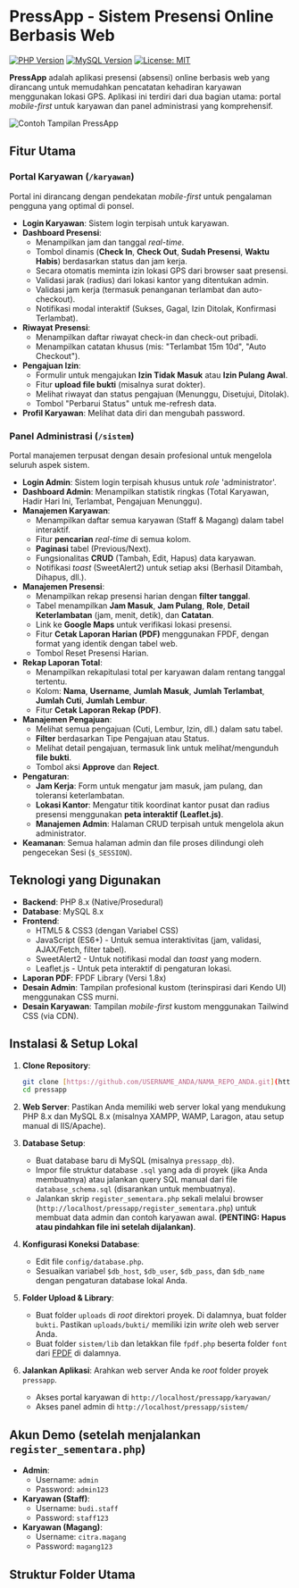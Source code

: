 # PressApp - Sistem Presensi Online Berbasis Web

[![PHP Version](https://img.shields.io/badge/PHP-%5E8.0-777BB4?style=flat&logo=php)](https://www.php.net/)
[![MySQL Version](https://img.shields.io/badge/MySQL-%5E8.0-4479A1?style=flat&logo=mysql)](https://www.mysql.com/)
[![License: MIT](https://img.shields.io/badge/License-MIT-yellow.svg)](https://opensource.org/licenses/MIT)

**PressApp** adalah aplikasi presensi (absensi) online berbasis web yang dirancang untuk memudahkan pencatatan kehadiran karyawan menggunakan lokasi GPS. Aplikasi ini terdiri dari dua bagian utama: portal *mobile-first* untuk karyawan dan panel administrasi yang komprehensif.

![Contoh Tampilan PressApp](https://placehold.co/800x400/343a40/f8f9fa?text=Screenshot+Aplikasi+PressApp)

## Fitur Utama

### Portal Karyawan (`/karyawan`)
Portal ini dirancang dengan pendekatan *mobile-first* untuk pengalaman pengguna yang optimal di ponsel.
* **Login Karyawan**: Sistem login terpisah untuk karyawan.
* **Dashboard Presensi**:
    * Menampilkan jam dan tanggal *real-time*.
    * Tombol dinamis (**Check In**, **Check Out**, **Sudah Presensi**, **Waktu Habis**) berdasarkan status dan jam kerja.
    * Secara otomatis meminta izin lokasi GPS dari browser saat presensi.
    * Validasi jarak (radius) dari lokasi kantor yang ditentukan admin.
    * Validasi jam kerja (termasuk penanganan terlambat dan auto-checkout).
    * Notifikasi modal interaktif (Sukses, Gagal, Izin Ditolak, Konfirmasi Terlambat).
* **Riwayat Presensi**:
    * Menampilkan daftar riwayat check-in dan check-out pribadi.
    * Menampilkan catatan khusus (mis: "Terlambat 15m 10d", "Auto Checkout").
* **Pengajuan Izin**:
    * Formulir untuk mengajukan **Izin Tidak Masuk** atau **Izin Pulang Awal**.
    * Fitur **upload file bukti** (misalnya surat dokter).
    * Melihat riwayat dan status pengajuan (Menunggu, Disetujui, Ditolak).
    * Tombol "Perbarui Status" untuk me-refresh data.
* **Profil Karyawan**: Melihat data diri dan mengubah password.

### Panel Administrasi (`/sistem`)
Portal manajemen terpusat dengan desain profesional untuk mengelola seluruh aspek sistem.
* **Login Admin**: Sistem login terpisah khusus untuk *role* 'administrator'.
* **Dashboard Admin**: Menampilkan statistik ringkas (Total Karyawan, Hadir Hari Ini, Terlambat, Pengajuan Menunggu).
* **Manajemen Karyawan**:
    * Menampilkan daftar semua karyawan (Staff & Magang) dalam tabel interaktif.
    * Fitur **pencarian** *real-time* di semua kolom.
    * **Paginasi** tabel (Previous/Next).
    * Fungsionalitas **CRUD** (Tambah, Edit, Hapus) data karyawan.
    * Notifikasi *toast* (SweetAlert2) untuk setiap aksi (Berhasil Ditambah, Dihapus, dll.).
* **Manajemen Presensi**:
    * Menampilkan rekap presensi harian dengan **filter tanggal**.
    * Tabel menampilkan **Jam Masuk**, **Jam Pulang**, **Role**, **Detail Keterlambatan** (jam, menit, detik), dan **Catatan**.
    * Link ke **Google Maps** untuk verifikasi lokasi presensi.
    * Fitur **Cetak Laporan Harian (PDF)** menggunakan FPDF, dengan format yang identik dengan tabel web.
    * Tombol Reset Presensi Harian.
* **Rekap Laporan Total**:
    * Menampilkan rekapitulasi total per karyawan dalam rentang tanggal tertentu.
    * Kolom: **Nama**, **Username**, **Jumlah Masuk**, **Jumlah Terlambat**, **Jumlah Cuti**, **Jumlah Lembur**.
    * Fitur **Cetak Laporan Rekap (PDF)**.
* **Manajemen Pengajuan**:
    * Melihat semua pengajuan (Cuti, Lembur, Izin, dll.) dalam satu tabel.
    * **Filter** berdasarkan Tipe Pengajuan atau Status.
    * Melihat detail pengajuan, termasuk link untuk melihat/mengunduh **file bukti**.
    * Tombol aksi **Approve** dan **Reject**.
* **Pengaturan**:
    * **Jam Kerja**: Form untuk mengatur jam masuk, jam pulang, dan toleransi keterlambatan.
    * **Lokasi Kantor**: Mengatur titik koordinat kantor pusat dan radius presensi menggunakan **peta interaktif (Leaflet.js)**.
    * **Manajemen Admin**: Halaman CRUD terpisah untuk mengelola akun administrator.
* **Keamanan**: Semua halaman admin dan file proses dilindungi oleh pengecekan Sesi (`$_SESSION`).

## Teknologi yang Digunakan

* **Backend**: PHP 8.x (Native/Prosedural)
* **Database**: MySQL 8.x
* **Frontend**:
    * HTML5 & CSS3 (dengan Variabel CSS)
    * JavaScript (ES6+) - Untuk semua interaktivitas (jam, validasi, AJAX/Fetch, filter tabel).
    * SweetAlert2 - Untuk notifikasi modal dan *toast* yang modern.
    * Leaflet.js - Untuk peta interaktif di pengaturan lokasi.
* **Laporan PDF**: FPDF Library (Versi 1.8x)
* **Desain Admin**: Tampilan profesional kustom (terinspirasi dari Kendo UI) menggunakan CSS murni.
* **Desain Karyawan**: Tampilan *mobile-first* kustom menggunakan Tailwind CSS (via CDN).

## Instalasi & Setup Lokal

1.  **Clone Repository**:
    ```bash
    git clone [https://github.com/USERNAME_ANDA/NAMA_REPO_ANDA.git](https://github.com/USERNAME_ANDA/NAMA_REPO_ANDA.git) pressapp
    cd pressapp
    ```
2.  **Web Server**: Pastikan Anda memiliki web server lokal yang mendukung PHP 8.x dan MySQL 8.x (misalnya XAMPP, WAMP, Laragon, atau setup manual di IIS/Apache).

3.  **Database Setup**:
    * Buat database baru di MySQL (misalnya `pressapp_db`).
    * Impor file struktur database `.sql` yang ada di proyek (jika Anda membuatnya) atau jalankan query SQL manual dari file `database_schema.sql` (disarankan untuk membuatnya).
    * Jalankan skrip `register_sementara.php` sekali melalui browser (`http://localhost/pressapp/register_sementara.php`) untuk membuat data admin dan contoh karyawan awal. **(PENTING: Hapus atau pindahkan file ini setelah dijalankan)**.

4.  **Konfigurasi Koneksi Database**:
    * Edit file `config/database.php`.
    * Sesuaikan variabel `$db_host`, `$db_user`, `$db_pass`, dan `$db_name` dengan pengaturan database lokal Anda.

5.  **Folder Upload & Library**:
    * Buat folder `uploads` di *root* direktori proyek. Di dalamnya, buat folder `bukti`. Pastikan `uploads/bukti/` memiliki izin *write* oleh web server Anda.
    * Buat folder `sistem/lib` dan letakkan file `fpdf.php` beserta folder `font` dari [FPDF](http://www.fpdf.org/ 'FPDF Website') di dalamnya.

6.  **Jalankan Aplikasi**: Arahkan web server Anda ke *root* folder proyek `pressapp`.
    * Akses portal karyawan di `http://localhost/pressapp/karyawan/`
    * Akses panel admin di `http://localhost/pressapp/sistem/`

## Akun Demo (setelah menjalankan `register_sementara.php`)

* **Admin**:
    * Username: `admin`
    * Password: `admin123`
* **Karyawan (Staff)**:
    * Username: `budi.staff`
    * Password: `staff123`
* **Karyawan (Magang)**:
    * Username: `citra.magang`
    * Password: `magang123`

## Struktur Folder Utama
